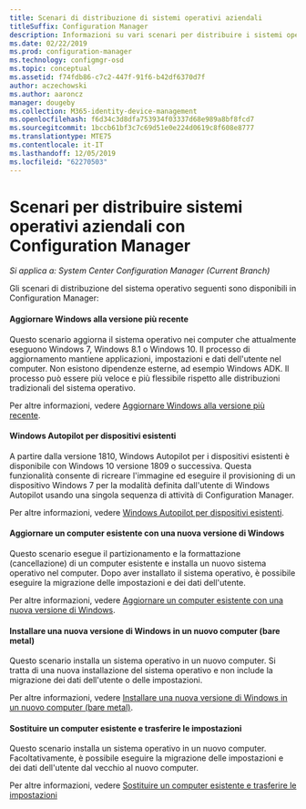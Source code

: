 ```yaml
---
title: Scenari di distribuzione di sistemi operativi aziendali
titleSuffix: Configuration Manager
description: Informazioni su vari scenari per distribuire i sistemi operativi aziendali con Configuration Manager.
ms.date: 02/22/2019
ms.prod: configuration-manager
ms.technology: configmgr-osd
ms.topic: conceptual
ms.assetid: f74fdb86-c7c2-447f-91f6-b42df6370d7f
author: aczechowski
ms.author: aaroncz
manager: dougeby
ms.collection: M365-identity-device-management
ms.openlocfilehash: f6d34c3d8dfa753934f03337d68e989a8bf8fcd7
ms.sourcegitcommit: 1bccb61bf3c7c69d51e0e224d0619c8f608e8777
ms.translationtype: MTE75
ms.contentlocale: it-IT
ms.lasthandoff: 12/05/2019
ms.locfileid: "62270503"
---
```

# <a name="scenarios-to-deploy-enterprise-operating-systems-with-configuration-manager"></a>Scenari per distribuire sistemi operativi aziendali con Configuration Manager

*Si applica a: System Center Configuration Manager (Current Branch)*

Gli scenari di distribuzione del sistema operativo seguenti sono disponibili in Configuration Manager:  

#### <a name="upgrade-windows-to-the-latest-version"></a>Aggiornare Windows alla versione più recente
Questo scenario aggiorna il sistema operativo nei computer che attualmente eseguono Windows 7, Windows 8.1 o Windows 10. Il processo di aggiornamento mantiene applicazioni, impostazioni e dati dell'utente nel computer. Non esistono dipendenze esterne, ad esempio Windows ADK. Il processo può essere più veloce e più flessibile rispetto alle distribuzioni tradizionali del sistema operativo.  

Per altre informazioni, vedere [Aggiornare Windows alla versione più recente](/sccm/osd/deploy-use/upgrade-windows-to-the-latest-version).


#### <a name="windows-autopilot-for-existing-devices"></a>Windows Autopilot per dispositivi esistenti
<!--3607717, fka 1358333-->
A partire dalla versione 1810, Windows Autopilot per i dispositivi esistenti è disponibile con Windows 10 versione 1809 o successiva. Questa funzionalità consente di ricreare l'immagine ed eseguire il provisioning di un dispositivo Windows 7 per la modalità definita dall'utente di Windows Autopilot usando una singola sequenza di attività di Configuration Manager.

Per altre informazioni, vedere [Windows Autopilot per dispositivi esistenti](/sccm/osd/deploy-use/windows-autopilot-for-existing-devices).


#### <a name="refresh-an-existing-computer-with-a-new-version-of-windows"></a>Aggiornare un computer esistente con una nuova versione di Windows
Questo scenario esegue il partizionamento e la formattazione (cancellazione) di un computer esistente e installa un nuovo sistema operativo nel computer. Dopo aver installato il sistema operativo, è possibile eseguire la migrazione delle impostazioni e dei dati dell'utente.  

Per altre informazioni, vedere [Aggiornare un computer esistente con una nuova versione di Windows](/sccm/osd/deploy-use/refresh-an-existing-computer-with-a-new-version-of-windows).


#### <a name="install-a-new-version-of-windows-on-a-new-computer-bare-metal"></a>Installare una nuova versione di Windows in un nuovo computer (bare metal)
Questo scenario installa un sistema operativo in un nuovo computer. Si tratta di una nuova installazione del sistema operativo e non include la migrazione dei dati dell'utente o delle impostazioni.  

Per altre informazioni, vedere [Installare una nuova versione di Windows in un nuovo computer (bare metal)](/sccm/osd/deploy-use/install-new-windows-version-new-computer-bare-metal).


#### <a name="replace-an-existing-computer-and-transfer-settings"></a>Sostituire un computer esistente e trasferire le impostazioni
Questo scenario installa un sistema operativo in un nuovo computer. Facoltativamente, è possibile eseguire la migrazione delle impostazioni e dei dati dell'utente dal vecchio al nuovo computer.  

Per altre informazioni, vedere [Sostituire un computer esistente e trasferire le impostazioni](/sccm/osd/deploy-use/replace-an-existing-computer-and-transfer-settings)


